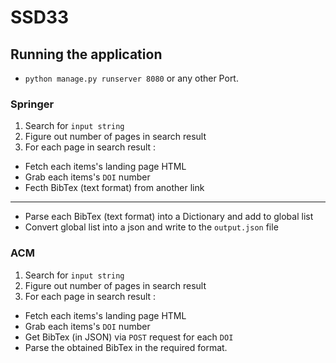 # SSD33

## Running the application
* ``python manage.py runserver 8080`` or any other Port.

### Springer
1. Search for `input string`
2. Figure out number of pages in search result
3. For each page in search result :
  - Fetch each items's landing page HTML
  - Grab each items's `DOI` number
  - Fecth BibTex (text format) from another link
---
- Parse each BibTex (text format) into a Dictionary and add to global list
- Convert global list into a json and write to the `output.json` file

### ACM
1. Search for `input string`
2. Figure out number of pages in search result
3. For each page in search result :
  - Fetch each items's landing page HTML
  - Grab each items's `DOI` number
  - Get BibTex (in JSON) via `POST` request for each `DOI`
  - Parse the obtained BibTex in the required format.
